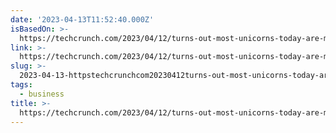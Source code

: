 ```yaml
---
date: '2023-04-13T11:52:40.000Z'
isBasedOn: >-
  https://techcrunch.com/2023/04/12/turns-out-most-unicorns-today-are-more-myth-than-reality/?tpcc=tcplustwitter
link: >-
  https://techcrunch.com/2023/04/12/turns-out-most-unicorns-today-are-more-myth-than-reality/?tpcc=tcplustwitter
slug: >-
  2023-04-13-httpstechcrunchcom20230412turns-out-most-unicorns-today-are-more-myth-than-realitytpcctcplustwitter
tags:
  - business
title: >-
  https://techcrunch.com/2023/04/12/turns-out-most-unicorns-today-are-more-myth-than-reality/?tpcc=tcplustwitter
---
```


